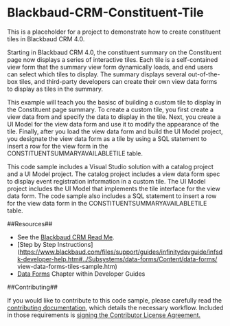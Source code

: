 Blackbaud-CRM-Constituent-Tile
==============================
This is a placeholder for a project to demonstrate how to create constituent tiles in Blackbaud CRM 4.0.

Starting in Blackbaud CRM 4.0, the constituent summary on the Constituent page now displays a series of interactive tiles. Each tile is a self-contained view form that the summary view form dynamically loads, and end users can select which tiles to display. The summary displays several out-of-the-box tiles, and third-party developers can create their own view data forms to display as tiles in the summary.

This example will teach you the basisc of building a custom tile to display in the Constituent page summary. To create a custom tile, you first create a view data from and specify the data to display in the tile. Next, you create a UI Model for the view data form and use it to modify the appearance of the tile. Finally, after you load the view data form and build the UI Model project, you designate the view data form as a tile by using a SQL statement to insert a row for the view form in the CONSTITUENTSUMMARYAVAILABLETILE table.

This code sample includes a Visual Studio solution with a catalog project and a UI Model project. The catalog project includes a view data form spec to display event registration information in  a custom tile. The UI Model project includes the UI Model that implements the tile interface for the view data form. The code sample also includes a SQL statement to insert a row for the view data form in the CONSTITUENTSUMMARYAVAILABLETILE table. 

##Resources##
* See the [Blackbaud CRM Read Me](https://github.com/blackbaud-community/Blackbaud-CRM/blob/master/README.md). 
* [Step by Step Instructions](https://www.blackbaud.com/files/support/guides/infinitydevguide/infsdk-developer-help.htm#../Subsystems/data-forms/Content/data-forms/ view-data-forms-tiles-sample.htm)
* [Data Forms](https://www.blackbaud.com/files/support/guides/infinitydevguide/infsdk-developer-help.htm#../Subsystems/data-forms/Content/data-forms/welcome-data-forms.htm) Chapter within Developer Guides


##Contributing##

If you would like to contribute to this code sample, please carefully read the [contributing documentation](https://github.com/blackbaud-community/Blackbaud-CRM/blob/master/CONTRIBUTING.md), which details the necessary workflow. Included in those requirements is [signing the Contributor License Agreement.](http://developer.blackbaud.com/cla/)